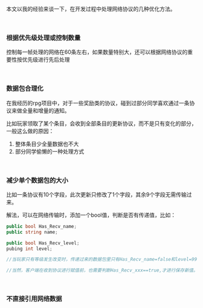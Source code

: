 本文以我的经验来谈一下，在开发过程中处理网络协议的几种优化方法。

​       

### 根据优先级处理或控制数量

控制每一帧处理的网络在60条左右，如果数量特别大，还可以根据网络协议的重要性按优先级进行先后处理

​      

### 数据包合理化

在我经历的rpg项目中，对于一些奖励类的协议，碰到过部分同学喜欢通过一条协议来做全量和增量的通知。

比如玩家领取了某个条目，会收到全部条目的更新协议，而不是只有变化的部分，一般这么做的原因：

1. 整体条目少全量数据也不大
2. 部分同学偷懒的一种处理方式

​      

### 减少单个数据包的大小

比如一条协议有10个字段，此次更新只修改了1个字段，其余9个字段无需传输过来。

解法，可以在网络传输时，添加一个bool值，判断是否有传递值，比如：

```c#
public bool Has_Recv_name;
public string name;

public bool Has_Recv_level;
pubing int level;

//当玩家只有等级发生改变时，传递过来的数据包里只有Has_Recv_name=false和level=99，不需要把没有变化的name也同传输过来。

//当然，客户端在收到协议进行赋值前，也需要判断Has_Recv_xxx==true,才进行保存新值。
```

​      

### 不直接引用网络数据



